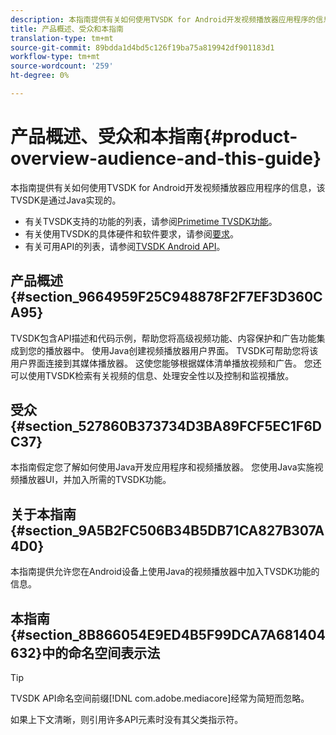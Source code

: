 ```yaml
---
description: 本指南提供有关如何使用TVSDK for Android开发视频播放器应用程序的信息，该TVSDK是通过Java实现的。
title: 产品概述、受众和本指南
translation-type: tm+mt
source-git-commit: 89bdda1d4bd5c126f19ba75a819942df901183d1
workflow-type: tm+mt
source-wordcount: '259'
ht-degree: 0%

---
```



# 产品概述、受众和本指南{#product-overview-audience-and-this-guide}

本指南提供有关如何使用TVSDK for Android开发视频播放器应用程序的信息，该TVSDK是通过Java实现的。

<!--<a id="section_FC24E86A2E6442B8A3769160769BBDFA"></a>-->

* 有关TVSDK支持的功能的列表，请参阅[Primetime TVSDK功能](../../tvsdk-2.7-for-android/overview-prod-audience-guide/c-psdk-android-2.7-overview-of-the-player.md)。
* 有关使用TVSDK的具体硬件和软件要求，请参阅[要求](../../tvsdk-2.7-for-android/c-psdk-android-2.7-requirements.md)。
* 有关可用API的列表，请参阅[TVSDK Android API](https://help.adobe.com/en_US/primetime/api/psdk/javadoc_2.7/)。

## 产品概述{#section_9664959F25C948878F2F7EF3D360CA95}

TVSDK包含API描述和代码示例，帮助您将高级视频功能、内容保护和广告功能集成到您的播放器中。 使用Java创建视频播放器用户界面。 TVSDK可帮助您将该用户界面连接到其媒体播放器。 这使您能够根据媒体清单播放视频和广告。 您还可以使用TVSDK检索有关视频的信息、处理安全性以及控制和监视播放。

## 受众{#section_527860B373734D3BA89FCF5EC1F6DC37}

本指南假定您了解如何使用Java开发应用程序和视频播放器。 您使用Java实施视频播放器UI，并加入所需的TVSDK功能。

## 关于本指南{#section_9A5B2FC506B34B5DB71CA827B307A4D0}

本指南提供允许您在Android设备上使用Java的视频播放器中加入TVSDK功能的信息。

## 本指南{#section_8B866054E9ED4B5F99DCA7A681404632}中的命名空间表示法

>[!TIP]
>
>TVSDK API命名空间前缀[!DNL com.adobe.mediacore]经常为简短而忽略。
>
>如果上下文清晰，则引用许多API元素时没有其父类指示符。
